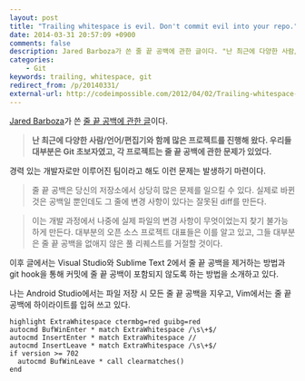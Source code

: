 ```yaml
---
layout: post
title: "Trailing whitespace is evil. Don't commit evil into your repo."
date: 2014-03-31 20:57:09 +0900
comments: false
description: Jared Barboza가 쓴 줄 끝 공백에 관한 글이다. "난 최근에 다양한 사람/언어/편집기와 함께 많은 프로젝트를 진행해 왔다. 우리들 대부분은 Git 초보자였고, 각 프로젝트는 줄 끝 공백에 관한 문제가 있었다."
categories:
    - Git
keywords: trailing, whitespace, git
redirect_from: /p/20140331/
external-url: http://codeimpossible.com/2012/04/02/Trailing-whitespace-is-evil-Don-t-commit-evil-into-your-repo-/
---
```


[Jared Barboza][]가 쓴 [줄 끝 공백에 관한 글][external-url]이다.

[Jared Barboza]: http://codeimpossible.com/about.html
[external-url]: http://codeimpossible.com/2012/04/02/Trailing-whitespace-is-evil-Don-t-commit-evil-into-your-repo-/

<!-- **Lately, I’ve beeen working on a lot of projects with different people/languages/editors, most of us were new git’ers and each project had a real problem with trailing whitespace.** -->
> **난 최근에 다양한 사람/언어/편집기와 함께 많은 프로젝트를 진행해 왔다. 우리들 대부분은 Git 초보자였고, 각 프로젝트는 줄 끝 공백에 관한 문제가 있었다.**

경력 있는 개발자로만 이루어진 팀이라고 해도 이런 문제는 발생하기 마련이다.

<!-- Trailing whitespace issues can cause a lot of problems when they get into your repository. It leads to falsey diffs which claim lines have been changed when in fact the only thing that changed was spacing. -->
> 줄 끝 공백은 당신의 저장소에서 상당히 많은 문제를 일으킬 수 있다. 실제로 바뀐 것은 공백일 뿐인데도 그 줄에 변경 사항이 있다는 잘못된 diff를 만든다.
>
<!-- This can make finding what actually changed in a file later on in the development cycle next to impossible. Most open source project leads know this and a lot of them will reject pull requests that fail to trim whitespace (or have other -->
> 이는 개발 과정에서 나중에 실제 파일의 변경 사항이 무엇이었는지 찾기 불가능하게 만든다. 대부분의 오픈 소스 프로젝트 대표들은 이를 알고 있고, 그들 대부분은 줄 끝 공백을 없애지 않은 풀 리퀘스트를 거절할 것이다.

이후 글에서는 Visual Studio와 Sublime Text 2에서 줄 끝 공백을 제거하는 방법과 git hook을 통해 커밋에 줄 끝 공백이 포함되지 않도록 하는 방법을 소개하고 있다.

나는 Android Studio에서는 파일 저장 시 모든 줄 끝 공백을 지우고, Vim에서는 줄 끝 공백에 하이라이트를 입혀 쓰고 있다.

``` vim
highlight ExtraWhitespace ctermbg=red guibg=red
autocmd BufWinEnter * match ExtraWhitespace /\s\+$/
autocmd InsertEnter * match ExtraWhitespace //
autocmd InsertLeave * match ExtraWhitespace /\s\+$/
if version >= 702
  autocmd BufWinLeave * call clearmatches()
end
```
